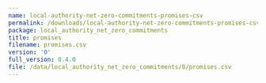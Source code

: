 ```yaml
---
name: local-authority-net-zero-commitments-promises-csv
permalink: /downloads/local-authority-net-zero-commitments-promises-csv/0
package: local_authority_net_zero_commitments
title: promises
filename: promises.csv
version: '0'
full_version: 0.4.0
file: /data/local_authority_net_zero_commitments/0/promises.csv
---
```

